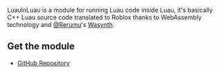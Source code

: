 LuauInLuau is a module for running Luau code inside Luau, it's basically C++ Luau source code translated to Roblox thanks to WebAssembly technology and [@Rerumu](https://github.com/Rerumu)'s [Wasynth](https://github.com/Rerumu/Wasynth).

## Get the module
- [GitHub Repository](https://github.com/RealEthanPlayzDev/LuauInLuau)
